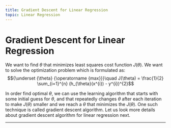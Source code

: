 ```yaml
---
title: Gradient Descent for Linear Regression
topic: Linear Regression
---
```


# Gradient Descent for Linear Regression

We want to find $\theta$ that minimizes least squares cost function $J(\theta)$. We want to solve the optimization problem which is formulated as: $${\underset {\theta} {\operatorname {max}}}\quad J(\theta) = \frac{1}{2} \sum_{i=1}^{n} (h_{\theta}(x^{i}) - y^{i})^{2}$$

In order find optimal $\theta$, we can use the learning algorithm that starts with some initial guess for $\theta$, and that repeatedly changes $\theta$ after each iteration to make $J(\theta)$ smaller and we reach a $\theta$ that minimizes the $J(\theta)$. One such technique is called gradient descent algorithm. Let us look more details about gradient descent algorithm for linear regression next.

---